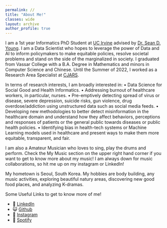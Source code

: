 ```yaml
---
permalink: //
title: "About Me!"
classes: wide
layout: archive
author_profile: true
---
```


I am a 1st year Informatics PhD Student at [UC Irvine](https://www.informatics.uci.edu/grad/phd-informatics/) advised by [Dr. Sean D. Young](http://seanyoungphd.com/). I am a Data Scientist who hopes to leverage the power of Data and AI to inform policymakers to make equitable policies, resolve societal problems and stand on the side of the marginalized in society. I graduated from Vassar College with a B.A. Degree in Mathematics and minors in Computer Science and Chinese. Until the Summer of 2022, I worked as a Research Area Specialist at [CJARS](https://cjars.isr.umich.edu/).

In terms of research interests, I am broadly interested in:
• Data Science for Social Good and Health Informatics.
• Addressing burnout of healthcare workers, in particular, nurses.
• Pre-emptively detecting spread of virus or disease, severe depression, suicide risks, gun violence, drug overdose/addiction using unstructured data such as social media feeds.
• Developing new methodologies to better detect misinformation in the healthcare domain and understand how they affect behaviors, perceptions and responses of patients or the general public towards diseases or public health policies.
• Identifying bias in health-tech systems or Machine Learning models used in healthcare and present ways to make them more equitable, transparent, and fair.

I am also a Amateur Musician who loves to sing, play the drums and perform. Check the My Music section on the upper right hand corner if you want to get to know more about my music! I am always down for music collaborations, so hit me up on my instagram or LinkedIn!

My hometown is Seoul, South Korea. My hobbies are body building, any music activities, exploring beautiful natury areas, discovering new good food places, and analyzing K-dramas.

Some Useful Links to get to know more of me!

- 💼 [LinkedIn](https://www.linkedin.com/in/kimseungjun/)
- 😺 [Github](https://github.com/Seungjun-Data-Science)
- 📸 [Instagram](https://www.instagram.com/juny.music)
- 🎵 [Spotify](https://open.spotify.com/artist/5ZHVsrpwCO8LOcv3JXXfU9)
